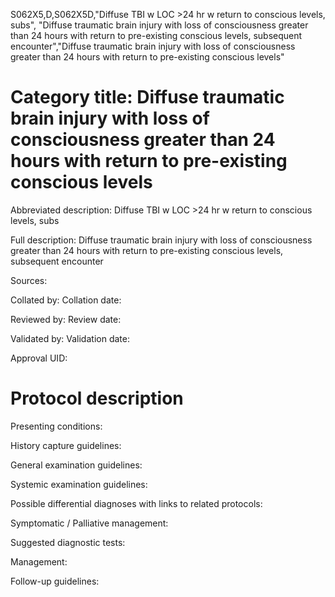 S062X5,D,S062X5D,"Diffuse TBI w LOC >24 hr w return to conscious levels, subs", "Diffuse traumatic brain injury with loss of consciousness greater than 24 hours with return to pre-existing conscious levels, subsequent encounter","Diffuse traumatic brain injury with loss of consciousness greater than 24 hours with return to pre-existing conscious levels"
# Category title: Diffuse traumatic brain injury with loss of consciousness greater than 24 hours with return to pre-existing conscious levels

Abbreviated description: Diffuse TBI w LOC >24 hr w return to conscious levels, subs

Full description: Diffuse traumatic brain injury with loss of consciousness greater than 24 hours with return to pre-existing conscious levels, subsequent encounter

Sources:

Collated by:
Collation date:

Reviewed by:
Review date:

Validated by:
Validation date:

Approval UID:

# Protocol description

Presenting conditions:

History capture guidelines:

General examination guidelines:

Systemic examination guidelines:

Possible differential diagnoses with links to related protocols:

Symptomatic / Palliative management:

Suggested diagnostic tests:

Management:

Follow-up guidelines:
